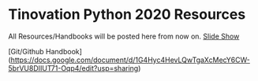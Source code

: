 # Tinovation Python 2020 Resources

All Resources/Handbooks will be posted here from now on.
[Slide Show](https://docs.google.com/presentation/d/1szAqHKIETI8VQkvauPcH9NvUvv6-qsHOI2vzrekGCN0/edit?ts=5f760908#slide=id.ga1f1ae27fa_0_17)

[Git/Github Handbook] (https://docs.google.com/document/d/1G4Hyc4HevLQwTgaXcMecY6CW-5brVU8DIIUT71-Oqp4/edit?usp=sharing)



